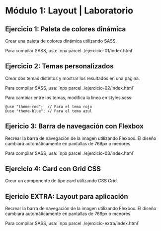 # Módulo 1: Layout | Laboratorio

## Ejercicio 1: Paleta de colores dinámica

Crear una paleta de colores dinámica utilizando SASS.

Para compilar SASS, usa: ´npx parcel ./ejercicio-01/index.html`


## Ejercicio 2: Temas personalizados

Crear dos temas distintos y mostrar los resultados en una página.

Para compilar SASS, usa: ´npx parcel ./ejercicio-02/index.html`

Para cambiar entre los temas, modifica la línea en styles.scss:

```
@use "theme-red";  // Para el tema rojo
@use "theme-blue"; // Para el tema azul
```

## Ejericio 3: Barra de navegación con Flexbox

Recrear la barra de navegación de la imagen utilizando Flexbox. El diseño cambiará automáticamente en pantallas de 768px o menores.

Para compilar SASS, usa: ´npx parcel ./ejercicio-03/index.html`


## Ejercicio 4: Card con Grid CSS

Crear un componente de tipo card utilizando CSS Grid.


## Ejericio EXTRA: Layout para aplicación

Recrear la barra de navegación de la imagen utilizando Flexbox. El diseño cambiará automáticamente en pantallas de 768px o menores.

Para compilar SASS, usa: ´npx parcel ./ejercicio-extra/index.html`